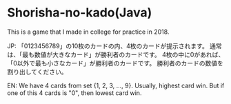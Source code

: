# Shorisha-no-kado(Java)
This is a game that I made in college for practice in 2018.

JP:
「0123456789」の10枚のカードの内、4枚のカードが提示されます。 
通常は、「最も数値が大きなカード」が勝利者のカードです。
4枚の中に0があれば、「0以外で最も小さなカード」が勝利者のカードです。
勝利者のカードの数値を割り出してください。

EN:
We have 4 cards from set {1, 2, 3, ..., 9}. 
Usually, highest card win. 
But if one of this 4 cards is "0", then lowest card win.